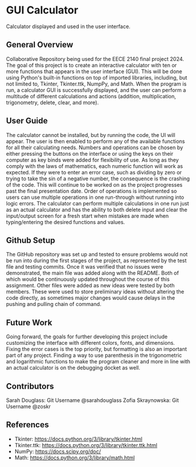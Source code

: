 # GUI Calculator
Calculator displayed and used in the user interface.

## General Overview
Collaborative Repository being used for the EECE 2140 final project 2024. The goal of this project is to create an interactive calculator with ten or more functions that appears in the user interface (GUI). This will be done using Python's built-in functions on top of imported libraries, including, but not limited to, Tkinter, Tkinter.ttk, NumpPy, and Math. When the program is run, a calculator GUI is successfully displayed, and the user can perform a multitude of different calculations and actions (addition, multiplication, trigonometry, delete, clear, and more).
## User Guide
The calculator cannot be installed, but by running the code, the UI will appear. The user is then enabled to perform any of the available functions for all their calculating needs. Numbers and operations can be chosen by either pressing the buttons on the interface or using the keys on their computer as key binds were added for flexibility of use. As long as they comply with the laws of mathematics, each numeric function will work as expected. If they were to enter an error case, such as dividing by zero or trying to take the sin of a negative number, the consequence is the crashing of the code. This will continue to be worked on as the project progresses past the final presentation date. Order of operations is implemented so users can use multiple operations in one run-through without running into logic errors. The calculator can perform multiple calculations in one run just as an actual calculator and has the ability to both delete input and clear the input/output screen for a fresh start when mistakes are made when typing/entering the desired functions and values.
## Github Setup
The GitHub repository was set up and tested to ensure problems would not be run into during the first stages of the project, as represented by the test file and testing commits. Once it was verified that no issues were demonstrated, the main file was added along with the README. Both of which would be continuously updated throughout the course of this assignment. Other files were added as new ideas were tested by both members. These were used to store preliminary ideas without altering the code directly, as sometimes major changes would cause delays in the pushing and pulling chain of command.
## Future Work
Going forward, the goals for further developing this project include customizing the interface with different colors, fonts, and dimensions. Fixing the error cases is the top priority, but formatting is also an important part of any project. Finding a way to use parenthesis in the trigonometric and logarithmic functions to make the program cleaner and more in line with an actual calculator is on the debugging docket as well.
## Contributors
Sarah Douglass: Git Username @sarahdouglass
Zofia Skraynowska: Git Username @zoskr
## References
* Tkinter: https://docs.python.org/3/library/tkinter.html
* Tkinter.ttk: https://docs.python.org/3/library/tkinter.ttk.html
* NumPy: https://docs.scipy.org/doc/
* Math: https://docs.python.org/3/library/math.html
